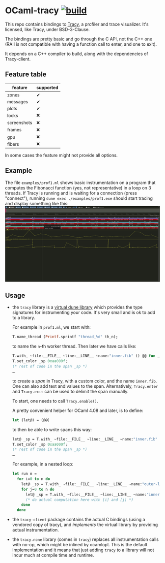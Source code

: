 # OCaml-tracy [![build](https://github.com/AestheticIntegration/ocaml-tracy/actions/workflows/build.yml/badge.svg)](https://github.com/AestheticIntegration/ocaml-tracy/actions/workflows/build.yml)

This repo contains bindings to [Tracy](https://github.com/wolfpld/tracy),
a profiler and trace visualizer. It's licensed, like Tracy, under
BSD-3-Clause.

The bindings are pretty basic and go through the C API, not the C++ one (RAII is
not compatible with having a function call to enter, and one to exit).

It depends on a C++ compiler to build, along with the dependencies
of Tracy-client.

## Feature table

| feature | supported |
|------|---|
| zones | ✔ |
| messages | ✔ |
| plots | ✔ |
| locks | ❌ |
| screenshots | ❌ |
| frames | ❌ |
| gpu | ❌ |
| fibers | ❌ |

In some cases the feature might not provide all options.

## Example

The file `examples/prof1.ml` shows basic instrumentation on a program that computes
the Fibonacci function (yes, not representative) in a loop on 3 threads.
If Tracy is running and is waiting for a connection (press "connect"),
running `dune exec ./examples/prof1.exe` should start tracing
and display something like this: ![tracy screenshot](screen1.png)

## Usage

- the `tracy` library is a [virtual dune library](https://dune.readthedocs.io/en/stable/variants.html)
  which provides the type signatures for instrumenting your code. It's very
  small and is ok to add to a library.

  For example in `prof1.ml`, we start with:

  ```ocaml
  T.name_thread (Printf.sprintf "thread_%d" th_n);
  ```

  to name the `n`-th worker thread. Then later we have calls like:

  ```ocaml
  T.with_ ~file:__FILE__ ~line:__LINE__ ~name:"inner.fib" () @@ fun _sp ->
  T.set_color _sp 0xaa000f;
  (* rest of code in the span _sp *)
  …
  ```

  to create a _span_ in Tracy, with a custom color, and the name `inner.fib`.
  One can also add text and values to the span.
  Alternatively, `Tracy.enter` and `Tracy.exit` can be used to delimit
  the span manually.

  To start, one needs to call `Tracy.enable()`.

  A pretty convenient helper for OCaml 4.08 and later, is to define:

  ```ocaml
  let (let@) = (@@)
  ```

  to then be able to write spans this way:

  ```ocaml
  let@ _sp = T.with_ ~file:__FILE__ ~line:__LINE__ ~name:"inner.fib" () in
  T.set_color _sp 0xaa000f;
  (* rest of code in the span _sp *)
  …
  ```

  For example, in a nested loop:

  ```ocaml
  let run n =
    for i=0 to n do
      let@ _sp = T.with_ ~file:__FILE__ ~line:__LINE__ ~name:"outer-loop" () in
      for j=0 to n do
        let@ _sp = T.with_ ~file:__FILE__ ~line:__LINE__ ~name:"inner-loop" () in
        (* do actual computation here with [i] and [j] *)
      done
    done
  ```

- the `tracy-client` package contains the actual C bindings (using a vendored
  copy of tracy), and _implements_ the virtual library by providing actual
  instrumentation.

- the `tracy.none` library (comes in `tracy`) replaces all instrumentation
  calls with no-op, which might be inlined by ocamlopt. This is the default
  implementation and it means that just adding `tracy` to a library will
  not incur much at compile time and runtime.

